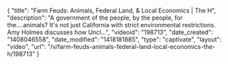 {
    "title": "Farm Feuds: Animals, Federal Land, & Local Economics | The H",
    "description": "A government of the people, by the people, for the....animals? It's not just California with strict environmental restrictions. Amy Holmes discusses how Uncl...",
    "videoid": "198713",
    "date_created": "1408046558",
    "date_modified": "1418181885",
    "type": "captivate",
    "layout": "video",
    "url": "\/v\/farm-feuds-animals-federal-land-local-economics-the-h\/198713"
}